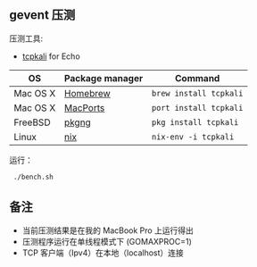 ## gevent 压测

压测工具:

-  [tcpkali](https://github.com/machinezone/tcpkali) for Echo

| OS       | Package manager                         | Command                |
| -------- | --------------------------------------- | ---------------------- |
| Mac OS X | [Homebrew](http://brew.sh/)             | `brew install tcpkali` |
| Mac OS X | [MacPorts](https://www.macports.org/)   | `port install tcpkali` |
| FreeBSD  | [pkgng](https://wiki.freebsd.org/pkgng) | `pkg install tcpkali`  |
| Linux    | [nix](https://nixos.org/nix/)           | `nix-env -i tcpkali`   |

运行：

```bash
 ./bench.sh      
```

## 备注

-  当前压测结果是在我的 MacBook Pro 上运行得出
-  压测程序运行在单线程模式下 (GOMAXPROC=1)
-  TCP 客户端（Ipv4）在本地（localhost）连接

